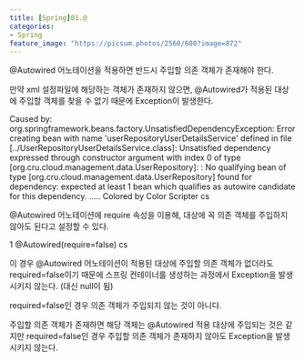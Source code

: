 ```yaml
---
title: [Spring]01.@
categories:
- Spring
feature_image: "https://picsum.photos/2560/600?image=872"
---
```


@Autowired 어노테이션을 적용하면 반드시 주입할 의존 객체가 존재해야 한다. 

만약 xml 설정파일에 해당하는 객체가 존재하지 않으면, @Autowired가 적용된 대상에 주입할 객체를 찾을 수 없기 때문에 Exception이 발생한다.

Caused by: org.springframework.beans.factory.UnsatisfiedDependencyException: 
    Error creating bean with name 'userRepositoryUserDetailsService' defined in file 
    [../UserRepositoryUserDetailsService.class]: 
    Unsatisfied dependency expressed through constructor argument with index 0 of type 
[org.cru.cloud.management.data.UserRepository]: : No qualifying bean of 
    type [org.cru.cloud.management.data.UserRepository] found for dependency: 
        expected at least 1 bean which qualifies 
        as autowire candidate for this dependency. 
.....
Colored by Color Scripter
cs


@Autowired 어노테이션에 require 속성을 이용해, 대상에 꼭 의존 객체를 주입하지 않아도 된다고 설정할 수 있다. 

1
@Autowired(require=false)
cs


이 경우 @Autowired 어노테이션이 적용된 대상에 주입할 의존 객체가 없더라도 required=false이기 때문에 스프링 컨테이너를 생성하는 과정에서 Exception을 발생시키지 않는다. (대신 null이 됨)



required=false인 경우 의존 객체가 주입되지 않는 것이 아니다. 

주입할 의존 객체가 존재하면 해당 객체는 @Autowired 적용 대상에 주입되는 것은 같지만 required=false인 경우 주입할 의존 객체가 존재하지 않아도 Exception을 발생시키지 않는다. 
